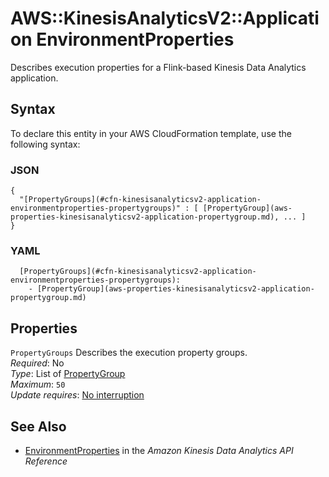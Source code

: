 # AWS::KinesisAnalyticsV2::Application EnvironmentProperties<a name="aws-properties-kinesisanalyticsv2-application-environmentproperties"></a>

Describes execution properties for a Flink\-based Kinesis Data Analytics application\.

## Syntax<a name="aws-properties-kinesisanalyticsv2-application-environmentproperties-syntax"></a>

To declare this entity in your AWS CloudFormation template, use the following syntax:

### JSON<a name="aws-properties-kinesisanalyticsv2-application-environmentproperties-syntax.json"></a>

```
{
  "[PropertyGroups](#cfn-kinesisanalyticsv2-application-environmentproperties-propertygroups)" : [ [PropertyGroup](aws-properties-kinesisanalyticsv2-application-propertygroup.md), ... ]
}
```

### YAML<a name="aws-properties-kinesisanalyticsv2-application-environmentproperties-syntax.yaml"></a>

```
  [PropertyGroups](#cfn-kinesisanalyticsv2-application-environmentproperties-propertygroups): 
    - [PropertyGroup](aws-properties-kinesisanalyticsv2-application-propertygroup.md)
```

## Properties<a name="aws-properties-kinesisanalyticsv2-application-environmentproperties-properties"></a>

`PropertyGroups`  <a name="cfn-kinesisanalyticsv2-application-environmentproperties-propertygroups"></a>
Describes the execution property groups\.  
*Required*: No  
*Type*: List of [PropertyGroup](aws-properties-kinesisanalyticsv2-application-propertygroup.md)  
*Maximum*: `50`  
*Update requires*: [No interruption](https://docs.aws.amazon.com/AWSCloudFormation/latest/UserGuide/using-cfn-updating-stacks-update-behaviors.html#update-no-interrupt)

## See Also<a name="aws-properties-kinesisanalyticsv2-application-environmentproperties--seealso"></a>
+  [EnvironmentProperties](https://docs.aws.amazon.com/kinesisanalytics/latest/apiv2/API_EnvironmentProperties.html) in the *Amazon Kinesis Data Analytics API Reference* 
